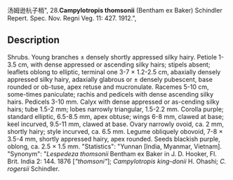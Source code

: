 汤姆逊杭子梢",
28.**Campylotropis thomsonii** (Bentham ex Baker) Schindler Repert. Spec. Nov. Regni Veg. 11: 427. 1912.",

## Description
Shrubs. Young branches ± densely shortly appressed silky hairy. Petiole 1-3.5 cm, with dense appressed or ascending silky hairs; stipels absent; leaflets oblong to elliptic, terminal one 3-7 × 1.2-2.5 cm, abaxially densely appressed silky hairy, adaxially glabrous or ± densely pubescent, base rounded or ob-tuse, apex retuse and mucronulate. Racemes 5-10 cm, some-times paniculate; rachis and pedicels with dense ascending silky hairs. Pedicels 3-10 mm. Calyx with dense appressed or as-cending silky hairs; tube 1.5-2 mm; lobes narrowly triangular, 1.5-2.2 mm. Corolla purple; standard elliptic, 6.5-8.5 mm, apex obtuse; wings 6-8 mm, clawed at base; keel incurved, 9.5-11 mm, clawed at base. Ovary narrowly ovoid, ca. 2 mm, shortly hairy; style incurved, ca. 6.5 mm. Legume obliquely obovoid, 7-8 × 3.5-4 mm, shortly appressed hairy, apex rounded. Seeds blackish purple, oblong, ca. 2.5 × 1.5 mm.
  "Statistics": "Yunnan [India, Myanmar, Vietnam].
  "Synonym": "*Lespedeza thomsonii* Bentham ex Baker in J. D. Hooker, Fl. Brit. India 2: 144. 1876 [*\"thomsoni\"*]; *Campylotropis king-donii* H. Ohashi; *C. rogersii* Schindler.
